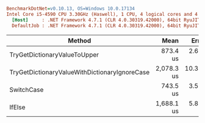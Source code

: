 ``` ini

BenchmarkDotNet=v0.10.13, OS=Windows 10.0.17134
Intel Core i5-4590 CPU 3.30GHz (Haswell), 1 CPU, 4 logical cores and 4 physical cores
  [Host]     : .NET Framework 4.7.1 (CLR 4.0.30319.42000), 64bit RyuJIT-v4.7.3131.0
  DefaultJob : .NET Framework 4.7.1 (CLR 4.0.30319.42000), 64bit RyuJIT-v4.7.3131.0


```
|                                        Method |       Mean |     Error |   StdDev |   Gen 0 | Allocated |
|---------------------------------------------- |-----------:|----------:|---------:|--------:|----------:|
|                  TryGetDictionaryValueToUpper |   873.4 us |  2.645 us | 2.474 us | 81.0547 |  256013 B |
| TryGetDictionaryValueWithDictionaryIgnoreCase | 2,078.3 us | 10.367 us | 9.698 us |       - |       0 B |
|                                    SwitchCase |   743.5 us |  3.523 us | 3.295 us | 81.0547 |  256013 B |
|                                        IfElse | 1,688.1 us |  5.814 us | 5.438 us |       - |       0 B |
